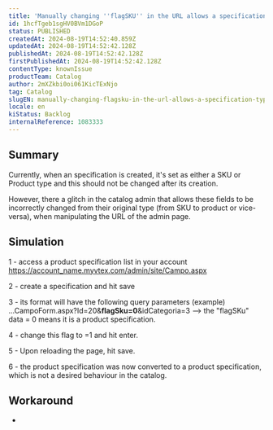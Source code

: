 ```yaml
---
title: 'Manually changing ''flagSKU'' in the URL allows a specification type to be improperly changed.'
id: 1hcfTgeb1sgHV0BVm1DGoP
status: PUBLISHED
createdAt: 2024-08-19T14:52:40.859Z
updatedAt: 2024-08-19T14:52:42.128Z
publishedAt: 2024-08-19T14:52:42.128Z
firstPublishedAt: 2024-08-19T14:52:42.128Z
contentType: knownIssue
productTeam: Catalog
author: 2mXZkbi0oi061KicTExNjo
tag: Catalog
slugEN: manually-changing-flagsku-in-the-url-allows-a-specification-type-to-be-improperly-changed
locale: en
kiStatus: Backlog
internalReference: 1083333
---
```


## Summary


Currently, when an specification is created, it's set as either a SKU or Product type and this should not be changed after its creation.

However, there a glitch in the catalog admin that allows these fields to be incorrectly changed from their original type (from SKU to product or vice-versa), when manipulating the URL of the admin page.


##

## Simulation


1 - access a product specification list in your account https://account_name.myvtex.com/admin/site/Campo.aspx

2 - create a specification and hit save

3 - its format will have the following query parameters (example) ...CampoForm.aspx?Id=20&**flagSku=0**&idCategoria=3 --> the "flagSKu" data = 0 means it is a product specification.

4 - change this flag to =1 and hit enter.

5 - Upon reloading the page, hit save.

6 - the product specification was now converted to a product specification, which is not a desired behaviour in the catalog.


##

## Workaround


-





